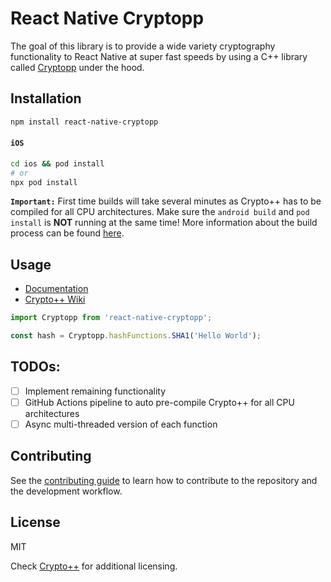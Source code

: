 # React Native Cryptopp

The goal of this library is to provide a wide variety cryptography functionality to React Native at super fast speeds by using a C++ library called [Cryptopp](https://www.cryptopp.com/) under the hood.

## Installation

```sh
npm install react-native-cryptopp
```

#### `iOS`

```sh
cd ios && pod install
# or
npx pod install
```

**`Important:`** First time builds will take several minutes as Crypto++ has to be compiled for all CPU architectures. Make sure the `android build` and `pod install` is **NOT** running at the same time! More information about the build process can be found [here]().

## Usage

- [Documentation](https://jirihoffmann.github.io/react-native-cryptopp)
- [Crypto++ Wiki](http://www.cryptopp.com/wiki/Main_Page)

```js
import Cryptopp from 'react-native-cryptopp';

const hash = Cryptopp.hashFunctions.SHA1('Hello World');
```

## TODOs:

- [ ] Implement remaining functionality
- [ ] GitHub Actions pipeline to auto pre-compile Crypto++ for all CPU architectures
- [ ] Async multi-threaded version of each function

## Contributing

See the [contributing guide](CONTRIBUTING.md) to learn how to contribute to the repository and the development workflow.

## License

MIT

Check [Crypto++](https://github.com/weidai11/cryptopp/blob/master/License.txt) for additional licensing.

